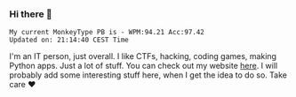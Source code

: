 ### Hi there 👋
<!-- PB START -->
```
My current MonkeyType PB is - WPM:94.21 Acc:97.42
Updated on: 21:14:40 CEST Time
```
<!-- PB END -->
I'm an IT person, just overall. I like CTFs, hacking, coding games, making Python apps. Just a lot of stuff.
You can check out my website [here](https://skill3472.github.io/).
I will probably add some interesting stuff here, when I get the idea to do so. Take care ❤️
